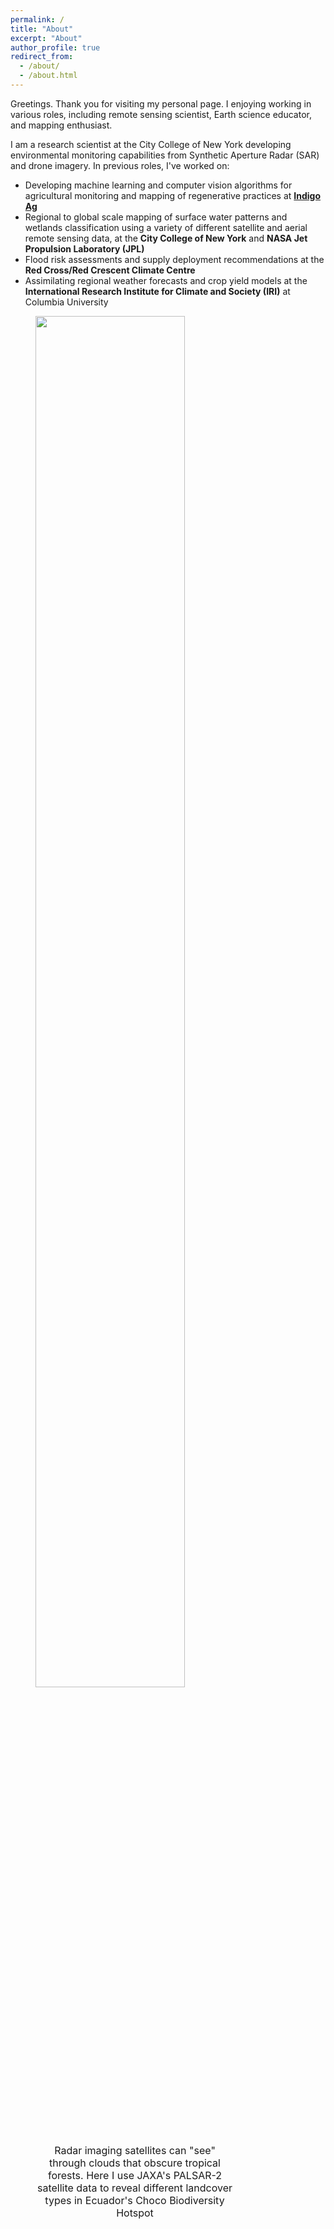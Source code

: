 ```yaml
---
permalink: /
title: "About"
excerpt: "About"
author_profile: true
redirect_from: 
  - /about/
  - /about.html
---
```


Greetings. Thank you for visiting my personal page. I enjoying working in various roles, including remote sensing scientist, Earth science educator, and mapping enthusiast.

I am a research scientist at the City College of New York developing environmental monitoring capabilities from Synthetic Aperture Radar (SAR) and drone imagery. In previous roles, I've worked on:

* Developing machine learning and computer vision algorithms for agricultural monitoring and mapping of regenerative practices at **[Indigo Ag](https://www.indigoag.com/)**
* Regional to global scale mapping of surface water patterns and wetlands classification using a variety of different satellite and aerial remote sensing data, at the **City College of New York** and **NASA Jet Propulsion Laboratory (JPL)**
* Flood risk assessments and supply deployment recommendations at the **Red Cross/Red Crescent Climate Centre**
* Assimilating regional weather forecasts and crop yield models at the **International Research Institute for Climate and Society (IRI)** at Columbia University

<!--You can learn more about some of my current and former open-source research projects [here](https://katjensen.github.io/research)-->

<figure style="align:center;">
    <img src="images/siteoverview2.gif" style="width: 75%;">
    <figcaption style="font-size: 16px; max-width: 75%; text-align:center;">Radar imaging satellites can "see" through clouds that obscure tropical forests. Here I use JAXA's PALSAR-2 satellite data to reveal different landcover types in Ecuador's Choco Biodiversity Hotspot</figcaption>
</figure>
